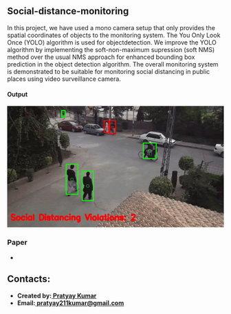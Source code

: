 ## Social-distance-monitoring
In this project, we have used a mono camera setup that only provides the spatial coordinates of objects to the monitoring system. The You Only Look Once (YOLO) algorithm is used for objectdetection. We improve the YOLO algorithm by implementing the soft-non-maximum supression (soft NMS) method over the usual NMS approach for enhanced bounding box prediction in the object detection algorithm. The overall monitoring system is demonstrated to be suitable for monitoring social distancing in public  places using video surveillance camera.

#### Output
![Output](https://github.com/Pratyay211/social-distance-monitoring/blob/main/output.gif)

### Paper
-  

## Contacts:
* **Created by:[ Pratyay Kumar](https://github.com/Pratyay211)**
* **Email:[ pratyay211kumar@gmail.com](https://pratyay211kumar@gmail.com)**

